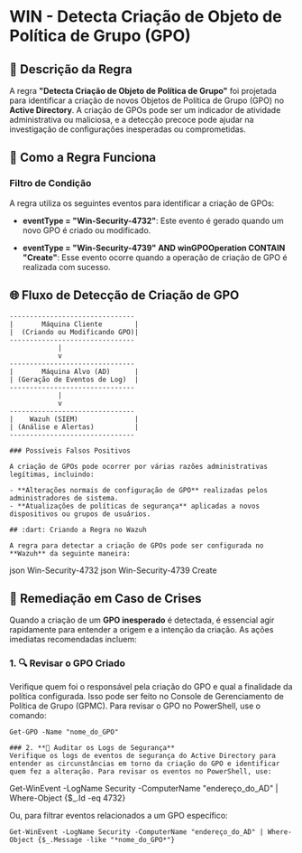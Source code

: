 # WIN - Detecta Criação de Objeto de Política de Grupo (GPO)

## :dart: Descrição da Regra

A regra **"Detecta Criação de Objeto de Política de Grupo"** foi projetada para identificar a criação de novos Objetos de Política de Grupo (GPO) no **Active Directory**. A criação de GPOs pode ser um indicador de atividade administrativa ou maliciosa, e a detecção precoce pode ajudar na investigação de configurações inesperadas ou comprometidas.

## :dart: Como a Regra Funciona

### Filtro de Condição

A regra utiliza os seguintes eventos para identificar a criação de GPOs:

- **eventType = "Win-Security-4732"**: Este evento é gerado quando um novo GPO é criado ou modificado.
  
- **eventType = "Win-Security-4739" AND winGPOOperation CONTAIN "Create"**: Esse evento ocorre quando a operação de criação de GPO é realizada com sucesso.

## 🌐 Fluxo de Detecção de Criação de GPO

```
-------------------------------
|       Máquina Cliente        |
|  (Criando ou Modificando GPO)|
-------------------------------
            |
            v
-------------------------------
|       Máquina Alvo (AD)      |
| (Geração de Eventos de Log)  |
-------------------------------
            |
            v
-------------------------------
|    Wazuh (SIEM)              |
| (Análise e Alertas)          |
-------------------------------

### Possíveis Falsos Positivos

A criação de GPOs pode ocorrer por várias razões administrativas legítimas, incluindo:

- **Alterações normais de configuração de GPO** realizadas pelos administradores de sistema.
- **Atualizações de políticas de segurança** aplicadas a novos dispositivos ou grupos de usuários.

## :dart: Criando a Regra no Wazuh

A regra para detectar a criação de GPOs pode ser configurada no **Wazuh** da seguinte maneira:

```
<group name="windows,">
  <rule id="100010" level="7">
    <decoded_as>json</decoded_as>
    <field name="eventType">Win-Security-4732</field>
  </rule>
  <rule id="100011" level="7">
    <decoded_as>json</decoded_as>
    <field name="eventType">Win-Security-4739</field>
    <field name="winGPOOperation">Create</field>
  </rule>
</group>

## :dart: Remediação em Caso de Crises

Quando a criação de um **GPO inesperado** é detectada, é essencial agir rapidamente para entender a origem e a intenção da criação. As ações imediatas recomendadas incluem:

### 1. **🔍 Revisar o GPO Criado**
Verifique quem foi o responsável pela criação do GPO e qual a finalidade da política configurada. Isso pode ser feito no Console de Gerenciamento de Política de Grupo (GPMC). Para revisar o GPO no PowerShell, use o comando:

```
Get-GPO -Name "nome_do_GPO"

### 2. **📜 Auditar os Logs de Segurança**
Verifique os logs de eventos de segurança do Active Directory para entender as circunstâncias em torno da criação do GPO e identificar quem fez a alteração. Para revisar os eventos no PowerShell, use:

```
Get-WinEvent -LogName Security -ComputerName "endereço_do_AD" | Where-Object {$_.Id -eq 4732}

Ou, para filtrar eventos relacionados a um GPO específico:

```
Get-WinEvent -LogName Security -ComputerName "endereço_do_AD" | Where-Object {$_.Message -like "*nome_do_GPO*"}
